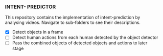 ### INTENT- PREDICTOR

This repository contains the implementation of intent-prediction by analysing videos. Navigate to sub-folders to see their descriptions. 

 - [x] Detect objects in a frame
 - [ ] Detect human actions from each human detected by the object detector
 - [ ] Pass the combined objects of detected objects and actions to later stage
